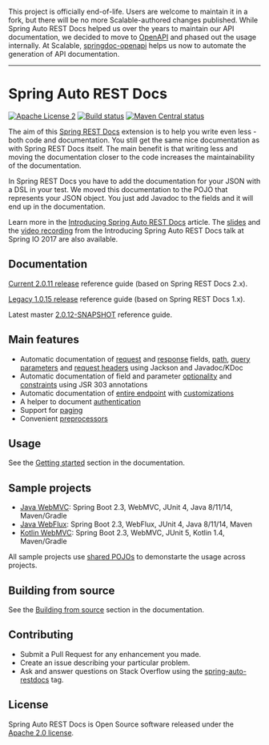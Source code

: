 This project is officially end-of-life. Users are welcome to maintain it in a
fork, but there will be no more Scalable-authored changes published. While Spring
Auto REST Docs helped us over the years to maintain our API documentation,
we decided to move to [OpenAPI] and phased out the usage internally. At Scalable,
[springdoc-openapi] helps us now to automate the generation of API documentation.

[OpenAPI]: https://www.openapis.org/
[springdoc-openapi]: https://springdoc.org/

---

# Spring Auto REST Docs
[![Apache License 2](https://img.shields.io/badge/license-ASF2-blue.svg)](https://www.apache.org/licenses/LICENSE-2.0.txt)
[![Build status](https://github.com/ScaCap/spring-auto-restdocs/actions/workflows/build.yaml/badge.svg)](https://github.com/ScaCap/spring-auto-restdocs/actions/workflows/build.yaml)
[![Maven Central status](https://img.shields.io/maven-central/v/capital.scalable/spring-auto-restdocs-core.svg)](https://search.maven.org/#search%7Cga%7C1%7Ccapital.scalable%20spring-auto-restdocs)

The aim of this [Spring REST Docs](https://projects.spring.io/spring-restdocs/)
extension is to help you write even less - both code and documentation.
You still get the same nice documentation as with Spring REST Docs itself.
The main benefit is that writing less and moving the documentation closer
to the code increases the maintainability of the documentation.

In Spring REST Docs you have to add the documentation for your JSON with
a DSL in your test. We moved this documentation to the POJO that represents
your JSON object. You just add Javadoc to the fields and it will end
up in the documentation.

Learn more in the [Introducing Spring Auto REST Docs](https://dzone.com/articles/introducing-spring-auto-rest-docs) article.
The [slides](https://www.slideshare.net/fbenz/introducing-spring-auto-rest-docs)
and the
[video recording](https://www.youtube.com/watch?v=M7GEN6Jh6CQ)
from the Introducing Spring Auto REST Docs talk at Spring IO 2017 are also available.

## Documentation

[Current 2.0.11 release](https://htmlpreview.github.io/?https://github.com/ScaCap/spring-auto-restdocs/blob/v2.0.11/docs/index.html) reference guide (based on Spring REST Docs 2.x).

[Legacy 1.0.15 release](https://htmlpreview.github.io/?https://github.com/ScaCap/spring-auto-restdocs/blob/v1.0.15/docs/index.html) reference guide (based on Spring REST Docs 1.x).

Latest master [2.0.12-SNAPSHOT](https://scacap.github.io/spring-auto-restdocs) reference guide.

## Main features

* Automatic documentation of
[request](https://scacap.github.io/spring-auto-restdocs/#snippets-request-fields) and
[response](https://scacap.github.io/spring-auto-restdocs/#snippets-response-fields) fields,
[path](https://scacap.github.io/spring-auto-restdocs/#snippets-path-parameters),
[query parameters](https://scacap.github.io/spring-auto-restdocs/#snippets-request-parameters) and
[request headers](https://scacap.github.io/spring-auto-restdocs/#snippets-request-headers)
using Jackson and Javadoc/KDoc
* Automatic documentation of field and parameter
[optionality](https://scacap.github.io/spring-auto-restdocs/#constraints-optionality) and
[constraints](https://scacap.github.io/spring-auto-restdocs/#constraints) using JSR 303 annotations
* Automatic documentation of [entire endpoint](https://scacap.github.io/spring-auto-restdocs/#snippets-section) with [customizations](https://scacap.github.io/spring-auto-restdocs/#snippets-section-customization)
* A helper to document [authentication](https://scacap.github.io/spring-auto-restdocs/#snippets-authorization)
* Support for [paging](https://scacap.github.io/spring-auto-restdocs/#paging)
* Convenient [preprocessors](https://scacap.github.io/spring-auto-restdocs/#preprocessors)

## Usage

See the [Getting started](https://scacap.github.io/spring-auto-restdocs/#gettingstarted) section in the documentation.

## Sample projects

* [Java WebMVC](https://github.com/ScaCap/spring-auto-restdocs/tree/master/samples/java-webmvc): Spring Boot 2.3, WebMVC, JUnit 4, Java 8/11/14, Maven/Gradle
* [Java WebFlux](https://github.com/ScaCap/spring-auto-restdocs/tree/master/samples/java-webflux): Spring Boot 2.3, WebFlux, JUnit 4, Java 8/11/14, Maven
* [Kotlin WebMVC](https://github.com/ScaCap/spring-auto-restdocs/tree/master/samples/kotlin-webmvc): Spring Boot 2.3, WebMVC, JUnit 5, Kotlin 1.4, Maven/Gradle

All sample projects use [shared POJOs](https://github.com/ScaCap/spring-auto-restdocs/tree/master/samples/shared)
to demonstarte the usage across projects.

## Building from source

See the [Building from source](https://scacap.github.io/spring-auto-restdocs/#contributing-building) section in the documentation.

## Contributing

- Submit a Pull Request for any enhancement you made.
- Create an issue describing your particular problem.
- Ask and answer questions on Stack Overflow using the [spring-auto-restdocs](https://stackoverflow.com/tags/spring-auto-restdocs) tag.

## License

Spring Auto REST Docs is Open Source software released under the
[Apache 2.0 license](http://www.apache.org/licenses/LICENSE-2.0.html).
